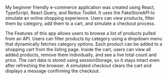 My beginner friendly e-commerce application was created using React, TypeScript, React Query, and Redux Toolkit. It uses the FakeStoreAPI to simulate an online shopping experience. Users can view products, filter them by category, add them to a cart, and simulate a checkout process.

The Features of this app allows users to browse a list of products pulled from an API. Users can filter products by category using a dropdown menu that dynamically fetches category options. Each product can be added to a shopping cart from the listing page. Inside the cart, users can view all added products, remove them individually, and see a live total count and price. The cart data is stored using sessionStorage, so it stays intact even after refreshing the browser. A simulated checkout clears the cart and displays a message confirming the checkout.
